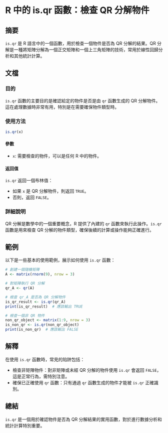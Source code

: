 <!--
Meta Description: # R 中的 is.qr 函數：檢查 QR 分解物件 ## 摘要 `is.qr` 是 R 語言中的一個函數，用於檢查一個物件是否為 QR 分解的結果。QR 分解是一種將矩陣分解為一個正交矩陣和一個上三角矩陣的技術，常用於線性回歸分析和其他統計計算。 ## 文檔 ### 目的 `is.qr` 函數的主...
Meta Keywords: 分解物件, false, qr_a, true, matrix
-->

# R 中的 is.qr 函數：檢查 QR 分解物件

## 摘要
`is.qr` 是 R 語言中的一個函數，用於檢查一個物件是否為 QR 分解的結果。QR 分解是一種將矩陣分解為一個正交矩陣和一個上三角矩陣的技術，常用於線性回歸分析和其他統計計算。

## 文檔
### 目的
`is.qr` 函數的主要目的是確認給定的物件是否是由 `qr` 函數生成的 QR 分解物件。這在處理數據時非常有用，特別是在需要確保物件類型時。

### 使用方法
```R
is.qr(x)
```

#### 參數
- `x`: 需要檢查的物件，可以是任何 R 中的物件。

#### 返回值
`is.qr` 返回一個布林值：
- 如果 `x` 是 QR 分解物件，則返回 `TRUE`。
- 否則，返回 `FALSE`。

### 詳細說明
QR 分解是數學中的一個重要概念，R 提供了內建的 `qr` 函數來執行此操作。`is.qr` 函數是用來檢查 QR 分解的物件類型，確保後續的計算或操作能夠正確進行。

## 範例
以下是一些基本的使用範例，展示如何使用 `is.qr` 函數：

```R
# 創建一個隨機矩陣
A <- matrix(rnorm(9), nrow = 3)

# 對矩陣執行 QR 分解
qr_A <- qr(A)

# 檢查 qr_A 是否為 QR 分解物件
is_qr_result <- is.qr(qr_A)
print(is_qr_result)  # 應該輸出 TRUE

# 檢查一個非 QR 物件
non_qr_object <- matrix(1:9, nrow = 3)
is_non_qr <- is.qr(non_qr_object)
print(is_non_qr)  # 應該輸出 FALSE
```

## 解釋
在使用 `is.qr` 函數時，常見的陷阱包括：
- 檢查非矩陣物件：對非矩陣或未經 QR 分解的物件使用 `is.qr` 會返回 `FALSE`，這是正常行為，需特別注意。
- 確保已正確使用 `qr` 函數：只有通過 `qr` 函數生成的物件才能被 `is.qr` 正確識別。

## 總結
`is.qr` 是一個用於確認物件是否為 QR 分解結果的實用函數，對於進行數據分析和統計計算特別重要。
